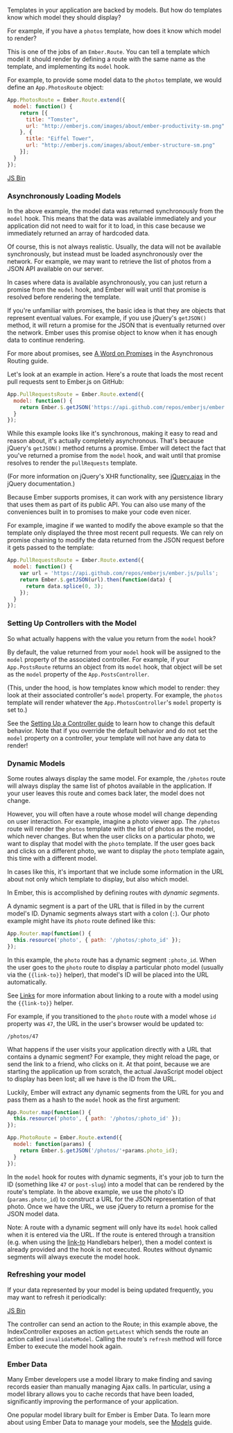 Templates in your application are backed by models. But how do templates
know which model they should display?

For example, if you have a `photos` template, how does it know which
model to render?

This is one of the jobs of an `Ember.Route`. You can tell a template
which model it should render by defining a route with the same name as
the template, and implementing its `model` hook.

For example, to provide some model data to the `photos` template, we
would define an `App.PhotosRoute` object:

```js
App.PhotosRoute = Ember.Route.extend({
  model: function() {
    return [{
      title: "Tomster",
      url: "http://emberjs.com/images/about/ember-productivity-sm.png"
    }, {
      title: "Eiffel Tower",
      url: "http://emberjs.com/images/about/ember-structure-sm.png"
    }];
  }
});
```

<a class="jsbin-embed" href="http://jsbin.com/lihenu/embed?js,output">JS Bin</a><script src="http://static.jsbin.com/js/embed.js"></script>

### Asynchronously Loading Models

In the above example, the model data was returned synchronously from the
`model` hook. This means that the data was available immediately and
your application did not need to wait for it to load, in this case
because we immediately returned an array of hardcoded data.

Of course, this is not always realistic. Usually, the data will not be
available synchronously, but instead must be loaded asynchronously over
the network. For example, we may want to retrieve the list of photos
from a JSON API available on our server.

In cases where data is available asynchronously, you can just return a
promise from the `model` hook, and Ember will wait until that promise is
resolved before rendering the template.

If you're unfamiliar with promises, the basic idea is that they are
objects that represent eventual values. For example, if you use jQuery's
`getJSON()` method, it will return a promise for the JSON that is
eventually returned over the network. Ember uses this promise object to
know when it has enough data to continue rendering.

For more about promises, see [A Word on
Promises](../../routing/asynchronous-routing/#toc_a-word-on-promises)
in the Asynchronous Routing guide.

Let's look at an example in action. Here's a route that loads the most
recent pull requests sent to Ember.js on GitHub:

```js
App.PullRequestsRoute = Ember.Route.extend({
  model: function() {
    return Ember.$.getJSON('https://api.github.com/repos/emberjs/ember.js/pulls');
  }
});
```

While this example looks like it's synchronous, making it easy to read
and reason about, it's actually completely asynchronous. That's because
jQuery's `getJSON()` method returns a promise. Ember will detect the
fact that you've returned a promise from the `model` hook, and wait
until that promise resolves to render the `pullRequests` template.

(For more information on jQuery's XHR functionality, see
[jQuery.ajax](http://api.jquery.com/jQuery.ajax/) in the jQuery
documentation.)

Because Ember supports promises, it can work with any persistence
library that uses them as part of its public API. You can also use many
of the conveniences built in to promises to make your code even nicer.

For example, imagine if we wanted to modify the above example so that
the template only displayed the three most recent pull requests. We can
rely on promise chaining to modify the data returned from the JSON
request before it gets passed to the template:

```js
App.PullRequestsRoute = Ember.Route.extend({
  model: function() {
    var url = 'https://api.github.com/repos/emberjs/ember.js/pulls';
    return Ember.$.getJSON(url).then(function(data) {
      return data.splice(0, 3);
    });
  }
});
```

### Setting Up Controllers with the Model

So what actually happens with the value you return from the `model`
hook?

By default, the value returned from your `model` hook will be assigned
to the `model` property of the associated controller. For example, if your
`App.PostsRoute` returns an object from its `model` hook, that object
will be set as the `model` property of the `App.PostsController`.

(This, under the hood, is how templates know which model to render: they
look at their associated controller's `model` property. For example, the
`photos` template will render whatever the `App.PhotosController`'s
`model` property is set to.)

See the [Setting Up a Controller guide][1] to learn how to change this
default behavior. Note that if you override the default behavior and do
not set the `model` property on a controller, your template will not
have any data to render!

[1]: /guides/routing/setting-up-a-controller

### Dynamic Models

Some routes always display the same model. For example, the `/photos`
route will always display the same list of photos available in the
application. If your user leaves this route and comes back later, the
model does not change.

However, you will often have a route whose model will change depending
on user interaction. For example, imagine a photo viewer app. The
`/photos` route will render the `photos` template with the list of
photos as the model, which never changes. But when the user clicks on a
particular photo, we want to display that model with the `photo`
template. If the user goes back and clicks on a different photo, we want
to display the `photo` template again, this time with a different model.

In cases like this, it's important that we include some information in
the URL about not only which template to display, but also which model.

In Ember, this is accomplished by defining routes with _dynamic segments_.

A dynamic segment is a part of the URL that is filled in by the current
model's ID. Dynamic segments always start with a colon (`:`). Our photo
example might have its `photo` route defined like this:

```js
App.Router.map(function() {
  this.resource('photo', { path: '/photos/:photo_id' });
});
```

In this example, the `photo` route has a dynamic segment `:photo_id`.
When the user goes to the `photo` route to display a particular photo
model (usually via the `{{link-to}}` helper), that model's ID will be
placed into the URL automatically.

See [Links](../../templates/links) for more information about linking
to a route with a model using the `{{link-to}}` helper.

For example, if you transitioned to the `photo` route with a model whose
`id` property was `47`, the URL in the user's browser would be updated
to:

```
/photos/47
```

What happens if the user visits your application directly with a URL
that contains a dynamic segment? For example, they might reload the
page, or send the link to a friend, who clicks on it. At that point,
because we are starting the application up from scratch, the actual
JavaScript model object to display has been lost; all we have is the ID
from the URL.

Luckily, Ember will extract any dynamic segments from the URL for
you and pass them as a hash to the `model` hook as the first argument:

```js
App.Router.map(function() {
  this.resource('photo', { path: '/photos/:photo_id' });
});

App.PhotoRoute = Ember.Route.extend({
  model: function(params) {
    return Ember.$.getJSON('/photos/'+params.photo_id);
  }
});
```

In the `model` hook for routes with dynamic segments, it's your job to
turn the ID (something like `47` or `post-slug`) into a model that can
be rendered by the route's template. In the above example, we use the
photo's ID (`params.photo_id`) to construct a URL for the JSON
representation of that photo. Once we have the URL, we use jQuery to
return a promise for the JSON model data.

Note: A route with a dynamic segment will only have its `model` hook called
when it is entered via the URL. If the route is entered through a transition
(e.g. when using the [link-to][2] Handlebars helper), then a model context is
already provided and the hook is not executed. Routes without dynamic segments
will always execute the model hook.

[2]: /guides/templates/links


### Refreshing your model

If your data represented by your model is being updated frequently, you may
want to refresh it periodically:

<a class="jsbin-embed" href="http://jsbin.com/sefuv/2/embed?js">JS Bin</a><script src="http://static.jsbin.com/js/embed.js"></script>

The controller can send an action to the Route; in this example above, the
IndexController exposes an action `getLatest` which sends the route an
action called `invalidateModel`. Calling the route's `refresh` method will force
Ember to execute the model hook again.


### Ember Data

Many Ember developers use a model library to make finding and saving
records easier than manually managing Ajax calls. In particular, using a
model library allows you to cache records that have been loaded,
significantly improving the performance of your application.

One popular model library built for Ember is Ember Data. To learn more
about using Ember Data to manage your models, see the
[Models](../../models) guide.
